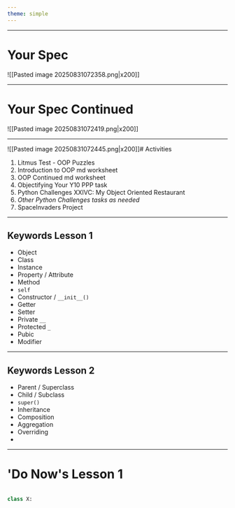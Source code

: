 ```yaml
---
theme: simple
---
```

----

# Your Spec

![[Pasted image 20250831072358.png|x200]]

----

# Your Spec Continued
![[Pasted image 20250831072419.png|x200]]

----


![[Pasted image 20250831072445.png|x200]]# Activities

1. Litmus Test - OOP Puzzles
2. Introduction to OOP md worksheet
3. OOP Continued md worksheet
4. Objectifying Your Y10 PPP task
5. Python Challenges XXIVC: My Object Oriented Restaurant
6. *Other Python Challenges tasks as needed*
7. SpaceInvaders Project

---
## Keywords Lesson 1

<split even>

- Object
- Class
- Instance
- Property / Attribute
- Method
- `self`
- Constructor / `__init__()`
- Getter
- Setter
- Private `__`
- Protected `_`
- Pubic
- Modifier

</split>

---

## Keywords Lesson 2

- Parent / Superclass
- Child / Subclass
- `super()`
- Inheritance
- Composition
- Aggregation
- Overriding
- 

----

# 'Do Now's Lesson 1


```python

class X:
		
```


